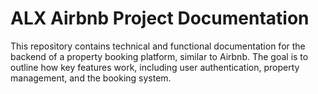 
# ALX Airbnb Project Documentation

This repository contains technical and functional documentation for the backend of a property booking platform, similar to Airbnb. The goal is to outline how key features work, including user authentication, property management, and the booking system.
